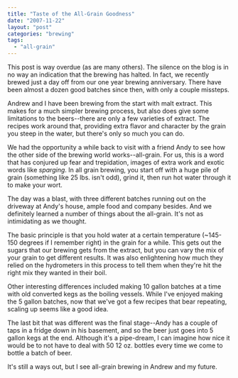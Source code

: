 ```yaml
---
title: "Taste of the All-Grain Goodness"
date: "2007-11-22"
layout: "post"
categories: "brewing"
tags: 
  - "all-grain"
---
```


This post is way overdue (as are many others). The silence on the blog is in no way an indication that the brewing has halted. In fact, we recently brewed just a day off from our one year brewing anniversary. There have been almost a dozen good batches since then, with only a couple missteps.  
  
Andrew and I have been brewing from the start with malt extract. This makes for a much simpler brewing process, but also does give some limitations to the beers--there are only a few varieties of extract. The recipes work around that, providing extra flavor and character by the grain you steep in the water, but there's only so much you can do.  
  
We had the opportunity a while back to visit with a friend Andy to see how the other side of the brewing world works--all-grain. For us, this is a word that has conjured up fear and trepidation, images of extra work and exotic words like _sparging_. In all grain brewing, you start off with a huge pile of grain (something like 25 lbs. isn't odd), grind it, then run hot water through it to make your wort.  
  
The day was a blast, with three different batches running out on the driveway at Andy's house, ample food and company besides. And we definitely learned a number of things about the all-grain. It's not as intimidating as we thought.  
  
The basic principle is that you hold water at a certain temperature (~145-150 degrees if I remember right) in the grain for a while. This gets out the sugars that our brewing gets from the extract, but you can vary the mix of your grain to get different results. It was also enlightening how much they relied on the hydrometers in this process to tell them when they're hit the right mix they wanted in their boil.  
  
Other interesting differences included making 10 gallon batches at a time with old converted kegs as the boiling vessels. While I've enjoyed making the 5 gallon batches, now that we've got a few recipes that bear repeating, scaling up seems like a good idea.  
  
The last bit that was different was the final stage--Andy has a couple of taps in a fridge down in his basement, and so the beer just goes into 5 gallon kegs at the end. Although it's a pipe-dream, I can imagine how nice it would be to not have to deal with 50 12 oz. bottles every time we come to bottle a batch of beer.  
  
It's still a ways out, but I see all-grain brewing in Andrew and my future.
